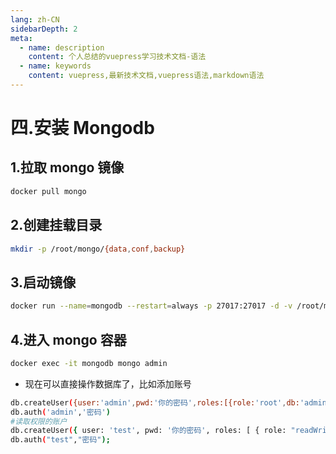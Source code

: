 ```yaml
---
lang: zh-CN
sidebarDepth: 2
meta:
  - name: description
    content: 个人总结的vuepress学习技术文档-语法
  - name: keywords
    content: vuepress,最新技术文档,vuepress语法,markdown语法
---
```


# 四.安装 Mongodb

## 1.拉取 mongo 镜像

```sh
docker pull mongo
```

## 2.创建挂载目录

```sh
mkdir -p /root/mongo/{data,conf,backup}
```

## 3.启动镜像

```sh
docker run --name=mongodb --restart=always -p 27017:27017 -d -v /root/mongo/data:/data/db -v /root/mongo/backup:/data/backup -v /root/mongo/conf:/data/configdb mongo --auth
```

## 4.进入 mongo 容器

```sh
docker exec -it mongodb mongo admin
```

- 现在可以直接操作数据库了，比如添加账号

```sh
db.createUser({user:'admin',pwd:'你的密码',roles:[{role:'root',db:'admin'}],})
db.auth('admin','密码')
#读取权限的账户
db.createUser({ user: 'test', pwd: '你的密码', roles: [ { role: "readWrite", db: "elec_safe" } ] });
db.auth("test","密码");
```
